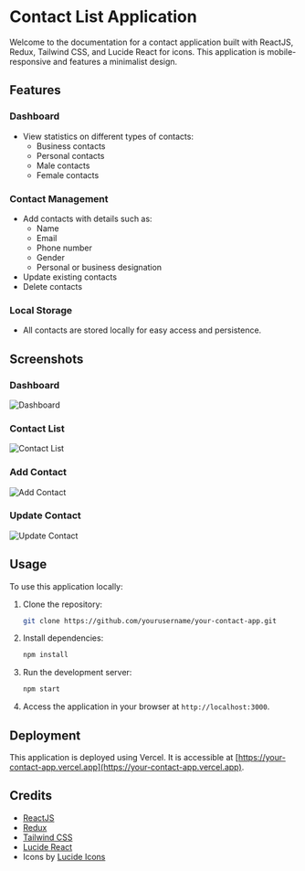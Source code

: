 # Contact List Application 

Welcome to the documentation for a contact application built with ReactJS, Redux, Tailwind CSS, and Lucide React for icons. This application is mobile-responsive and features a minimalist design.

## Features

### Dashboard
- View statistics on different types of contacts:
  - Business contacts
  - Personal contacts
  - Male contacts
  - Female contacts

### Contact Management
- Add contacts with details such as:
  - Name
  - Email
  - Phone number
  - Gender
  - Personal or business designation
- Update existing contacts
- Delete contacts

### Local Storage
- All contacts are stored locally for easy access and persistence.

## Screenshots

### Dashboard
![Dashboard](/path/to/dashboard-screenshot.png)

### Contact List
![Contact List](/path/to/contact-list-screenshot.png)

### Add Contact
![Add Contact](/path/to/add-contact-screenshot.png)

### Update Contact
![Update Contact](/path/to/update-contact-screenshot.png)

## Usage

To use this application locally:

1. Clone the repository:
   ```sh
   git clone https://github.com/yourusername/your-contact-app.git
   ```

2. Install dependencies:
   ```sh
   npm install
   ```

3. Run the development server:
   ```sh
   npm start
   ```

4. Access the application in your browser at `http://localhost:3000`.

## Deployment

This application is deployed using Vercel. It is accessible at [https://your-contact-app.vercel.app](https://your-contact-app.vercel.app).

## Credits

- [ReactJS](https://reactjs.org/)
- [Redux](https://redux.js.org/)
- [Tailwind CSS](https://tailwindcss.com/)
- [Lucide React](https://lucide.dev/)
- Icons by [Lucide Icons](https://lucide.dev/)
